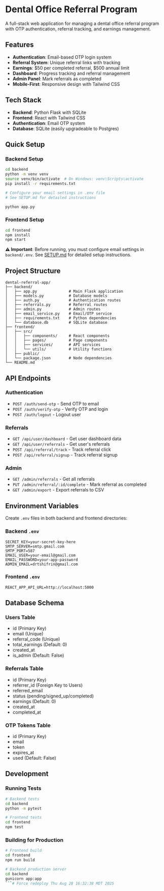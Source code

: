 # Dental Office Referral Program

A full-stack web application for managing a dental office referral program with OTP authentication, referral tracking, and earnings management.

## Features

- **Authentication**: Email-based OTP login system
- **Referral System**: Unique referral links with tracking
- **Earnings**: $50 per completed referral, $500 annual limit
- **Dashboard**: Progress tracking and referral management
- **Admin Panel**: Mark referrals as completed
- **Mobile-First**: Responsive design with Tailwind CSS

## Tech Stack

- **Backend**: Python Flask with SQLite
- **Frontend**: React with Tailwind CSS
- **Authentication**: Email OTP system
- **Database**: SQLite (easily upgradeable to Postgres)

## Quick Setup

### Backend Setup
```bash
cd backend
python -m venv venv
source venv/bin/activate  # On Windows: venv\Scripts\activate
pip install -r requirements.txt

# Configure your email settings in .env file
# See SETUP.md for detailed instructions

python app.py
```

### Frontend Setup
```bash
cd frontend
npm install
npm start
```

**⚠️ Important**: Before running, you must configure email settings in `backend/.env`. See [SETUP.md](SETUP.md) for detailed setup instructions.

## Project Structure

```
dental-referral-app/
├── backend/
│   ├── app.py              # Main Flask application
│   ├── models.py           # Database models
│   ├── auth.py             # Authentication routes
│   ├── referrals.py        # Referral routes
│   ├── admin.py            # Admin routes
│   ├── email_service.py    # Email/OTP service
│   ├── requirements.txt    # Python dependencies
│   └── database.db         # SQLite database
├── frontend/
│   ├── src/
│   │   ├── components/     # React components
│   │   ├── pages/          # Page components
│   │   ├── services/       # API services
│   │   └── utils/          # Utility functions
│   ├── public/
│   └── package.json        # Node dependencies
└── README.md
```

## API Endpoints

### Authentication
- `POST /auth/send-otp` - Send OTP to email
- `POST /auth/verify-otp` - Verify OTP and login
- `POST /auth/logout` - Logout user

### Referrals
- `GET /api/user/dashboard` - Get user dashboard data
- `GET /api/user/referrals` - Get user's referrals
- `POST /api/referral/track` - Track referral click
- `POST /api/referral/signup` - Track referral signup

### Admin
- `GET /admin/referrals` - Get all referrals
- `PUT /admin/referral/:id/complete` - Mark referral as completed
- `GET /admin/export` - Export referrals to CSV

## Environment Variables

Create `.env` files in both backend and frontend directories:

### Backend `.env`
```
SECRET_KEY=your-secret-key-here
SMTP_SERVER=smtp.gmail.com
SMTP_PORT=587
EMAIL_USER=your-email@gmail.com
EMAIL_PASSWORD=your-app-password
ADMIN_EMAIL=drtshifrin@gmail.com
```

### Frontend `.env`
```
REACT_APP_API_URL=http://localhost:5000
```

## Database Schema

### Users Table
- id (Primary Key)
- email (Unique)
- referral_code (Unique)
- total_earnings (Default: 0)
- created_at
- is_admin (Default: False)

### Referrals Table
- id (Primary Key)
- referrer_id (Foreign Key to Users)
- referred_email
- status (pending/signed_up/completed)
- earnings (Default: 0)
- created_at
- completed_at

### OTP Tokens Table
- id (Primary Key)
- email
- token
- expires_at
- used (Default: False)

## Development

### Running Tests
```bash
# Backend tests
cd backend
python -m pytest

# Frontend tests
cd frontend
npm test
```

### Building for Production
```bash
# Frontend build
cd frontend
npm run build

# Backend production server
cd backend
gunicorn app:app
```# Force redeploy Thu Aug 28 16:32:38 MDT 2025
